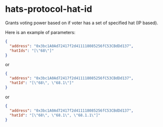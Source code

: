 # hats-protocol-hat-id

Grants voting power based on if voter has a set of specified hat (IP based).

Here is an example of parameters:

```json
{
  "address": "0x3bc1A0Ad72417f2d411118085256fC53CBdDd137",
  "hatIds": "[\"68\"]"
}
```

or 

```json
{
  "address": "0x3bc1A0Ad72417f2d411118085256fC53CBdDd137",
  "hatId": "[\"68\", \"68.1\"]"
}
```

or

```json
{
  "address": "0x3bc1A0Ad72417f2d411118085256fC53CBdDd137",
  "hatId": "[\"68\", \"68.1\", \"68.1.1\"]"
}
```
